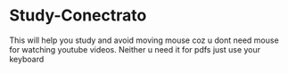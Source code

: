 # Study-Conectrato
This will help you study and avoid moving mouse coz u dont need mouse for watching youtube videos. Neither u need it for pdfs just use your keyboard
